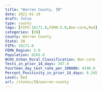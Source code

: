 ```yaml
---
title: "Warren County, IN"
date: 2021-01-10
draft: false
type: county
tags: [FIPS:18171.0,FEMA:5.0,Non-core,Red]
categories: [IN]
County: Warren County
State: IN
FIPS: 18171.0
FEMA_Region: 5.0
Population: 8265.0
NCHS_Urban_Rural_Classification: Non-core
Tests_in_prior_14_days: 347.0
Fourteen_day_test_rate_per_100000: 4198.0
Percent_Positivity_in_prior_14_days: 0.245
Level: Red
url: /states/IN/warren-county
---
```



